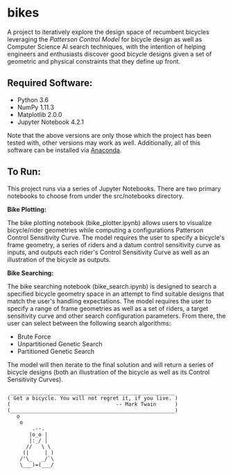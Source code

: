 bikes
=====

A project to iteratively explore the design space of recumbent bicycles
leveraging the *Patterson Control Model* for bicycle design as well as Computer
Science AI search techniques, with the intention of helping engineers and
enthusiasts discover good bicycle designs given a set of geometric and physical
constraints that they define up front.

Required Software:
------------------
* Python 3.6
* NumPy 1.11.3
* Matplotlib 2.0.0
* Jupyter Notebook 4.2.1

Note that the above versions are only those which the project has been tested
with, other versions may work as well. Additionally, all of this software can be
installed via [Anaconda](https://www.continuum.io/downloads).

To Run:
-------
This project runs via a series of Jupyter Notebooks. There are two primary
notebooks to choose from under the src/notebooks directory.

__Bike Plotting:__

The bike plotting notebook (bike_plotter.ipynb) allows users to visualize
bicycle/rider geometries while computing a configurations Patterson Control
Sensitivity Curve. The model requires the user to specify a bicycle's frame
geometry, a series of riders and a datum control sensitivity curve as inputs,
and outputs each rider's Control Sensitivity Curve as well as an illustration
of the bicycle as outputs.

__Bike Searching:__

The bike searching notebook (bike_search.ipynb) is designed to search a
specified bicycle geometry space in an attempt to find suitable designs that
match the user's handling expectations. The model requires the user to specify
a range of frame geometries as well as a set of riders, a target sensitivity
curve and other search configuration parameters. From there, the user can select
between the following search algorithms:

* Brute Force
* Unpartitioned Genetic Search
* Partitioned Genetic Search

The model will then iterate to the final solution and will return a series of
bicycle designs (both an illustration of the bicycle as well as its Control
Sensitivity Curves).

     _____________________________________________________
    ( Get a bicycle. You will not regret it, if you live. )
    (                                  -- Mark Twain      )
    (_____________________________________________________)
       o
        o
            .--.
           |o_o |
           |:_/ |
          //   \ \
         (|     | )
        /'\_   _/`\
        \___)=(___/
